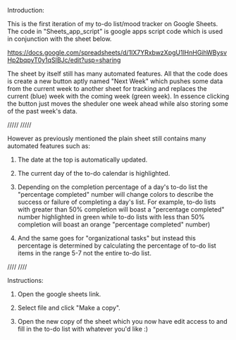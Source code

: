 Introduction:

This is the first iteration of my to-do list/mood tracker on Google Sheets. 
The code in "Sheets_app_script" is google apps script code which is used in conjunction with 
the sheet below.

https://docs.google.com/spreadsheets/d/1lX7YRxbwzXpgU1lHnHGihWBysvHp2bqpyT0y1qSIBJc/edit?usp=sharing

The sheet by itself still has many automated features. All that the code does is create a new button aptly named "Next Week" which pushes 
some data from the current week to another sheet for tracking and replaces the current (blue) week with the coming week (green week). 
In essence clicking the button just moves the sheduler one week ahead while also storing some of the past week's data.


/////
/////


However as previously mentioned the plain sheet still contains many automated features such as:

1. The date at the top is automatically updated.

2. The current day of the to-do calendar is highlighted.

3. Depending on the completion percentage of a day's to-do list the
"percentage completed" number will change colors to describe the success or failure 
of completing a day's list. For example, to-do lists with greater than 50% completion will boast a "percentage completed" 
number highlighted in green while to-do lists with less than 50% completion will boast an orange "percentage completed" number)

4. And the same goes for "organizational tasks" but instead this percentage is determined by 
calculating the percentage of to-do list items in the range 5-7 not the entire to-do list.

////
////

Instructions:

1. Open the google sheets link.

2. Select file and click "Make a copy".

3. Open the new copy of the sheet which you now have edit access to and fill in the to-do list with whatever you'd like :)
